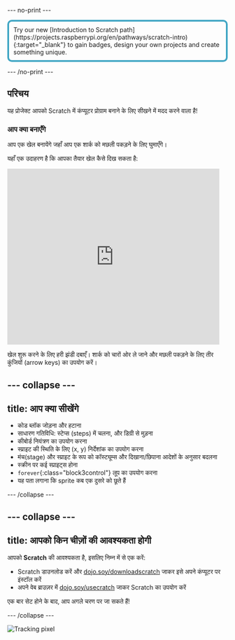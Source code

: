 \--- no-print \---

<p style="border: 4px solid #41a6c4; padding: 10px; border-radius: 10px;">
Try our new [Introduction to Scratch path](https://projects.raspberrypi.org/en/pathways/scratch-intro){:target="_blank"} to gain badges, design your own projects and create something unique.
</p>

\--- /no-print \---

## परिचय

यह प्रोजेक्ट आपको Scratch में कंप्यूटर प्रोग्राम बनाने के लिए सीखने में मदद करने वाला है!

### आप क्या बनाएँगे

आप एक खेल बनायेंगे जहाँ आप एक शार्क को मछली पकड़ने के लिए घुमाएँगे।

यहाँ एक उदाहरण है कि आपका तैयार खेल कैसे दिख सकता है:

<div class="scratch-preview">
  <iframe allowtransparency="true" width="485" height="402" src="https://scratch.mit.edu/projects/embed/205355052/?autostart=false" frameborder="0"></iframe>
</div>

खेल शुरू करने के लिए हरी झंडी दबाएँ। शार्क को चारों ओर ले जाने और मछली पकड़ने के लिए तीर कुंजियों (arrow keys) का उपयोग करें।

## \--- collapse \---

## title: आप क्या सीखेंगे

+ कोड ब्लॉक जोड़ना और हटाना
+ साधारण गतिविधि: स्टेप्स (steps) में चलना, और डिग्री से मुड़ना
+ कीबोर्ड नियंत्रण का उपयोग करना
+ स्प्राइट की स्थिति के लिए (x, y) निर्देशांक का उपयोग करना
+ मंच(stage) और स्प्राइट के रूप को कॉस्ट्यूम्स और दिखाना/छिपाना आदेशों के अनुसार बदलना
+ स्क्रीन पर कई स्प्राइट्स होना
+ `forever`{:class="block3control"} लूप का उपयोग करना
+ यह पता लगाना कि sprite कब एक दुसरे को छूते हैं

\--- /collapse \---

## \--- collapse \---

## title: आपको किन चीज़ों की आवश्यकता होगी

आपको **Scratch** की आवश्यकता है, इसलिए निम्न में से एक करें:

+ Scratch डाउनलोड करें और [dojo.soy/downloadscratch](http://dojo.soy/downloadscratch) जाकर इसे अपने कंप्यूटर पर इंस्टॉल करें
+ अपने वेब ब्राउज़र में [dojo.soy/usecratch](http://dojo.soy/usescratch) जाकर Scratch का उपयोग करें

एक बार सेट होने के बाद, आप अगले चरण पर जा सकते हैं!

\--- /collapse \---

![Tracking pixel](http://code.org/api/hour/begin_coderdojo_sushi.png)